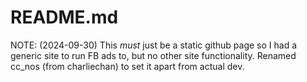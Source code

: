 # README.md

NOTE: (2024-09-30) This *must* just be a static github page so I had a generic site to run FB ads to, but no other site functionality. Renamed cc_nos (from charliechan) to set it apart from actual dev.

